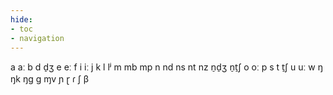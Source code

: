 ```yaml
---
hide:
- toc
- navigation
---
```

a
aː
b
d
d̠ʒ
e
eː
f
i
iː
j
k
l
lʲ
m
mb
mp
n
nd
ns
nt
nz
n̠d̠ʒ
n̠t̠ʃ
o
oː
p
s
t
t̠ʃ
u
uː
w
ŋ
ŋk
ŋɡ
ɡ
ɱv
ɲ
ɽ
ɾ
ʃ
β
